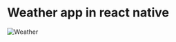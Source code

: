 #  Weather app in react native  <br>
 ![Weather](https://github.com/CristopherDered/react-native-weaher/assets/92552306/6f2c33bc-9ddc-49c7-818b-070c79c8f6f0)
